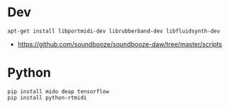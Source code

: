 # Dev

```
apt-get install libportmidi-dev librubberband-dev libfluidsynth-dev 

```

- https://github.com/soundbooze/soundbooze-daw/tree/master/scripts

# Python

```
pip install mido deap tensorflow
pip install python-rtmidi
```
